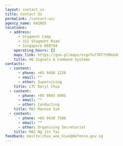 ```yaml
---
layout: contact_us
title: Contact Us
permalink: /contact-us/
agency_name: KAINOS
locations:
  - address:
      - Stagmont Camp
      - 312 Stagmont Road
      - Singapore 688794
    operating_hours: []
    maps_link: https://goo.gl/maps/vsgnTo77RT7tM6Ux8
    title: HQ Signals & Command Systems
contacts:
  - content:
      - phone: +65 9450 1228
      - email: ""
      - other: Supervising
    title: LTC Daryl Chua
  - content:
      - phone: +65 9093 6905
      - email: ""
      - other: Conducting
    title: MAJ Rennie Sim
  - content:
      - phone: +65 9430 7586
      - email: ""
      - other: Organising Secretariat
    title: MAJ Ng Jin Tai
feedback: mailto:chua_wee_kian@defence.gov.sg
---
```

